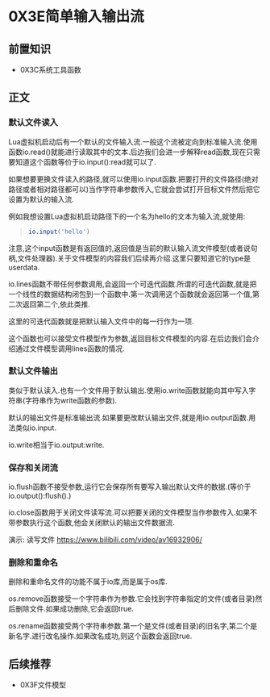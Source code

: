 # 0X3E简单输入输出流

## 前置知识

* 0X3C系统工具函数

## 正文

### 默认文件读入

Lua虚拟机启动后有一个默认的文件输入流.一般这个流被定向到标准输入流.使用函数io.read()就能进行读取其中的文本.后边我们会进一步解释read函数,现在只需要知道这个函数等价于io.input():read就可以了.

如果想要更换文件读入的路径,就可以使用io.input函数.把要打开的文件路径(绝对路径或者相对路径都可以)当作字符串参数传入,它就会尝试打开目标文件然后把它设置为默认的输入流.

例如我想设置Lua虚拟机启动路径下的一个名为hello的文本为输入流,就使用:

>```lua
>io.input('hello')
>```

注意,这个input函数是有返回值的,返回值是当前的默认输入流文件模型(或者说句柄,文件处理器).关于文件模型的内容我们后续再介绍.这里只要知道它的type是userdata.

io.lines函数不带任何参数调用,会返回一个可迭代函数.所谓的可迭代函数,就是把一个线性的数据结构闭包到一个函数中.第一次调用这个函数就会返回第一个值,第二次返回第二个,依此类推.

这里的可迭代函数就是把默认输入文件中的每一行作为一项.

这个函数也可以接受文件模型作为参数,返回目标文件模型的内容.在后边我们会介绍通过文件模型调用lines函数的情况.

### 默认文件输出

类似于默认读入.也有一个文件用于默认输出.使用io.write函数就能向其中写入字符串(字符串作为write函数的参数).

默认的输出文件是标准输出流.如果要更改默认输出文件,就是用io.output函数.用法类似io.input.

io.write相当于io.output:write.

### 保存和关闭流

io.flush函数不接受参数,运行它会保存所有要写入输出默认文件的数据.(等价于io.output():flush().)

io.close函数用于关闭文件读写流.可以把要关闭的文件模型当作参数传入.如果不带参数执行这个函数,他会关闭默认的输出文件数据流.

演示: 读写文件 <https://www.bilibili.com/video/av16932906/>

### 删除和重命名

删除和重命名文件的功能不属于io库,而是属于os库.

os.remove函数接受一个字符串作为参数.它会找到字符串指定的文件(或者目录)然后删除文件.如果成功删除,它会返回true.

os.rename函数接受两个字符串参数.第一个是文件(或者目录)的旧名字,第二个是新名字.进行改名操作.如果改名成功,则这个函数会返回true.

## 后续推荐

* 0X3F文件模型